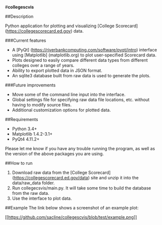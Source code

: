 #**collegescvis**

##Description

Python application for plotting and visualizing [College Scorecard] (https://collegescorecard.ed.gov) data.

###Current features
* A [PyQt] (https://riverbankcomputing.com/software/pyqt/intro) interface using [Matplotlib] (matplotlib.org) to plot user-specified Scorecard data.
* Plots designed to easily compare different data types from different colleges over a range of years.
* Ability to export plotted data in JSON format.
* An sqlite3 database built from raw data is used to generate the plots.

###Future improvements
* Move some of the command line input into the interface.
* Global settings file for specifying raw data file locations, etc. without having to modify source files.
* Additional customization options for plotted data.

##Requirements
* Python 3.4+
* Matplotlib 1.4.2-3.1+
* PyQt4 4.11.2+

Please let me know if you have any trouble running the program, as well as the version of the above packages you are using.

##How to run
1. Download raw data from the [College Scorecard] (https://collegescorecard.ed.gov/data) site and unzip it into the data/raw\_data folder.
2. Run collegecsvis/main.py. It will take some time to build the database from the raw data.
3. Use the interface to plot data.

##Example
The link below shows a screenshot of an example plot:

[[https://github.com/sacline/collegescvis/blob/test/example.png]]
